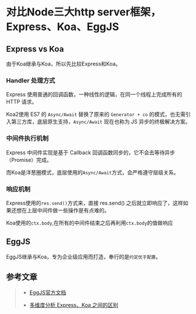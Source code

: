 # 对比Node三大http server框架，Express、Koa、EggJS

## Express vs Koa

由于Koa继承与Koa，所以先比较Express和Koa。

### Handler 处理方式

Express 使用普通的回调函数，一种线性的逻辑，在同一个线程上完成所有的 HTTP 请求。

Koa2使用 ES7 的 `Async/Await` 替换了原来的 `Generator + co` 的模式，也无需引入第三方库，底层原生支持，`Async/Await` 现在也称为 JS 异步的终极解决方案。

### 中间件执行机制

Express 中间件实现是基于 Callback 回调函数同步的，它不会去等待异步（Promise）完成。

而Koa是洋葱圈模式，底层使用的`Async/Await`方式，会严格遵守层级关系。

### 响应机制

Express使用的`res.send()`方式来，直接 res.send() 之后就立即响应了，这样如果还想在上层中间件做一些操作是有点难的。

Koa使用的`ctx.body`,在所有的中间件结束之后再利用`ctx.body`的值做响应


## EggJS

EggJS继承与Koa，专为企业级应用而打造，奉行的是`约定优于配置`。


## 参考文章

> * [EggJS官方文档](https://eggjs.org/zh-cn/intro/index.html)
>
> * [多维度分析 Express、Koa 之间的区别](https://mp.weixin.qq.com/s/fPd8FHk2Ak224bgWD5a4oQ)
